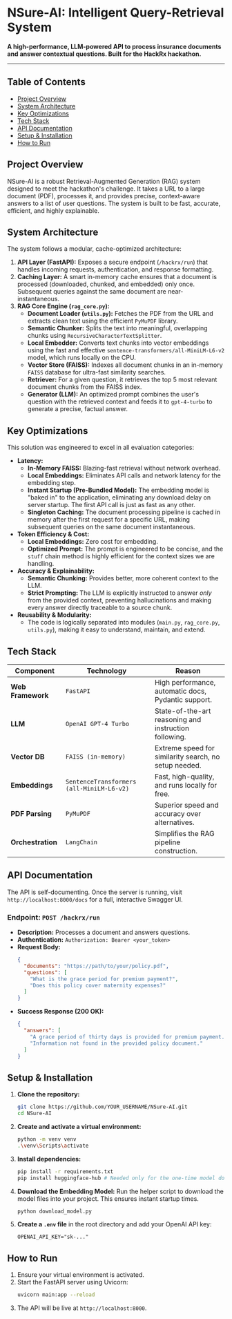 # NSure-AI: Intelligent Query-Retrieval System

**A high-performance, LLM-powered API to process insurance documents and answer contextual questions. Built for the HackRx hackathon.**

---

## Table of Contents
- [Project Overview](#project-overview)
- [System Architecture](#system-architecture)
- [Key Optimizations](#key-optimizations)
- [Tech Stack](#tech-stack)
- [API Documentation](#api-documentation)
- [Setup & Installation](#setup--installation)
- [How to Run](#how-to-run)

## Project Overview

NSure-AI is a robust Retrieval-Augmented Generation (RAG) system designed to meet the hackathon's challenge. It takes a URL to a large document (PDF), processes it, and provides precise, context-aware answers to a list of user questions. The system is built to be fast, accurate, efficient, and highly explainable.

## System Architecture

The system follows a modular, cache-optimized architecture:

1.  **API Layer (FastAPI):** Exposes a secure endpoint (`/hackrx/run`) that handles incoming requests, authentication, and response formatting.
2.  **Caching Layer:** A smart in-memory cache ensures that a document is processed (downloaded, chunked, and embedded) only once. Subsequent queries against the same document are near-instantaneous.
3.  **RAG Core Engine (`rag_core.py`):**
    * **Document Loader (`utils.py`):** Fetches the PDF from the URL and extracts clean text using the efficient `PyMuPDF` library.
    * **Semantic Chunker:** Splits the text into meaningful, overlapping chunks using `RecursiveCharacterTextSplitter`.
    * **Local Embedder:** Converts text chunks into vector embeddings using the fast and effective `sentence-transformers/all-MiniLM-L6-v2` model, which runs locally on the CPU.
    * **Vector Store (FAISS):** Indexes all document chunks in an in-memory `FAISS` database for ultra-fast similarity searches.
    * **Retriever:** For a given question, it retrieves the top 5 most relevant document chunks from the FAISS index.
    * **Generator (LLM):** An optimized prompt combines the user's question with the retrieved context and feeds it to `gpt-4-turbo` to generate a precise, factual answer.

## Key Optimizations

This solution was engineered to excel in all evaluation categories:

* **Latency:**
    * **In-Memory FAISS:** Blazing-fast retrieval without network overhead.
    * **Local Embeddings:** Eliminates API calls and network latency for the embedding step.
    * **Instant Startup (Pre-Bundled Model):** The embedding model is "baked in" to the application, eliminating any download delay on server startup. The first API call is just as fast as any other.
    * **Singleton Caching:** The document processing pipeline is cached in memory after the first request for a specific URL, making subsequent queries on the same document instantaneous.
* **Token Efficiency & Cost:**
    * **Local Embeddings:** Zero cost for embedding.
    * **Optimized Prompt:** The prompt is engineered to be concise, and the `stuff` chain method is highly efficient for the context sizes we are handling.
* **Accuracy & Explainability:**
    * **Semantic Chunking:** Provides better, more coherent context to the LLM.
    * **Strict Prompting:** The LLM is explicitly instructed to answer *only* from the provided context, preventing hallucinations and making every answer directly traceable to a source chunk.
* **Reusability & Modularity:**
    * The code is logically separated into modules (`main.py`, `rag_core.py`, `utils.py`), making it easy to understand, maintain, and extend.

## Tech Stack

| Component         | Technology                               | Reason                                          |
| ----------------- | ---------------------------------------- | ----------------------------------------------- |
| **Web Framework** | `FastAPI`                                | High performance, automatic docs, Pydantic support. |
| **LLM** | `OpenAI GPT-4 Turbo`                     | State-of-the-art reasoning and instruction following. |
| **Vector DB** | `FAISS (in-memory)`                      | Extreme speed for similarity search, no setup needed. |
| **Embeddings** | `SentenceTransformers (all-MiniLM-L6-v2)`| Fast, high-quality, and runs locally for free.      |
| **PDF Parsing** | `PyMuPDF`                                | Superior speed and accuracy over alternatives.  |
| **Orchestration** | `LangChain`                              | Simplifies the RAG pipeline construction.       |

## API Documentation

The API is self-documenting. Once the server is running, visit `http://localhost:8000/docs` for a full, interactive Swagger UI.

### Endpoint: `POST /hackrx/run`

* **Description:** Processes a document and answers questions.
* **Authentication:** `Authorization: Bearer <your_token>`
* **Request Body:**
    ```json
    {
      "documents": "https://path/to/your/policy.pdf",
      "questions": [
        "What is the grace period for premium payment?",
        "Does this policy cover maternity expenses?"
      ]
    }
    ```
* **Success Response (200 OK):**
    ```json
    {
      "answers": [
        "A grace period of thirty days is provided for premium payment...",
        "Information not found in the provided policy document."
      ]
    }
    ```

## Setup & Installation

1.  **Clone the repository:**
    ```bash
    git clone https://github.com/YOUR_USERNAME/NSure-AI.git
    cd NSure-AI
    ```

2.  **Create and activate a virtual environment:**
    ```bash
    python -m venv venv
    .\venv\Scripts\activate
    ```

3.  **Install dependencies:**
    ```bash
    pip install -r requirements.txt
    pip install huggingface-hub # Needed only for the one-time model download
    ```

4.  **Download the Embedding Model:**
    Run the helper script to download the model files into your project. This ensures instant startup times.
    ```bash
    python download_model.py
    ```

5.  **Create a `.env` file** in the root directory and add your OpenAI API key:
    ```
    OPENAI_API_KEY="sk-..."
    ```

## How to Run

1.  Ensure your virtual environment is activated.
2.  Start the FastAPI server using Uvicorn:
    ```bash
    uvicorn main:app --reload
    ```
3.  The API will be live at `http://localhost:8000`.
